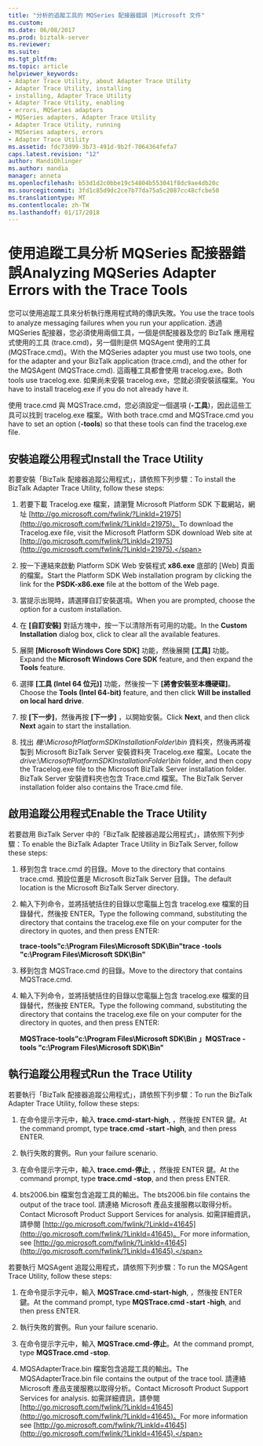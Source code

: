 ```yaml
---
title: "分析的追蹤工具的 MQSeries 配接器錯誤 |Microsoft 文件"
ms.custom: 
ms.date: 06/08/2017
ms.prod: biztalk-server
ms.reviewer: 
ms.suite: 
ms.tgt_pltfrm: 
ms.topic: article
helpviewer_keywords:
- Adapter Trace Utility, about Adapter Trace Utility
- Adapter Trace Utility, installing
- installing, Adapter Trace Utility
- Adapter Trace Utility, enabling
- errors, MQSeries adapters
- MQSeries adapters, Adapter Trace Utility
- Adapter Trace Utility, running
- MQSeries adapters, errors
- Adapter Trace Utility
ms.assetid: fdc73d99-3b73-491d-9b2f-7064364fefa7
caps.latest.revision: "12"
author: MandiOhlinger
ms.author: mandia
manager: anneta
ms.openlocfilehash: b53d1d2c0bbe19c54804b553041f8dc9ae4db20c
ms.sourcegitcommit: 3fd1c85d9dc2ce7b77da75a5c2087cc48cfcbe50
ms.translationtype: MT
ms.contentlocale: zh-TW
ms.lasthandoff: 01/17/2018
---
```

# <a name="analyzing-mqseries-adapter-errors-with-the-trace-tools"></a><span data-ttu-id="92f80-102">使用追蹤工具分析 MQSeries 配接器錯誤</span><span class="sxs-lookup"><span data-stu-id="92f80-102">Analyzing MQSeries Adapter Errors with the Trace Tools</span></span>
<span data-ttu-id="92f80-103">您可以使用追蹤工具來分析執行應用程式時的傳訊失敗。</span><span class="sxs-lookup"><span data-stu-id="92f80-103">You use the trace tools to analyze messaging failures when you run your application.</span></span> <span data-ttu-id="92f80-104">透過 MQSeries 配接器，您必須使用兩個工具，一個是供配接器及您的 BizTalk 應用程式使用的工具 (trace.cmd)，另一個則是供 MQSAgent 使用的工具 (MQSTrace.cmd)。</span><span class="sxs-lookup"><span data-stu-id="92f80-104">With the MQSeries adapter you must use two tools, one for the adapter and your BizTalk application (trace.cmd), and the other for the MQSAgent (MQSTrace.cmd).</span></span> <span data-ttu-id="92f80-105">這兩種工具都會使用 tracelog.exe。</span><span class="sxs-lookup"><span data-stu-id="92f80-105">Both tools use tracelog.exe.</span></span> <span data-ttu-id="92f80-106">如果尚未安裝 tracelog.exe，您就必須安裝該檔案。</span><span class="sxs-lookup"><span data-stu-id="92f80-106">You have to install tracelog.exe if you do not already have it.</span></span>  
  
 <span data-ttu-id="92f80-107">使用 trace.cmd 與 MQSTrace.cmd，您必須設定一個選項 (**-工具**)，因此這些工具可以找到 tracelog.exe 檔案。</span><span class="sxs-lookup"><span data-stu-id="92f80-107">With both trace.cmd and MQSTrace.cmd you have to set an option (**-tools**) so that these tools can find the tracelog.exe file.</span></span>  
  
## <a name="install-the-trace-utility"></a><span data-ttu-id="92f80-108">安裝追蹤公用程式</span><span class="sxs-lookup"><span data-stu-id="92f80-108">Install the Trace Utility</span></span>  
 <span data-ttu-id="92f80-109">若要安裝「BizTalk 配接器追蹤公用程式」，請依照下列步驟：</span><span class="sxs-lookup"><span data-stu-id="92f80-109">To install the BizTalk Adapter Trace Utility, follow these steps:</span></span>  
  
1.  <span data-ttu-id="92f80-110">若要下載 Tracelog.exe 檔案，請瀏覽 Microsoft Platform SDK 下載網站，網址 [http://go.microsoft.com/fwlink/?LinkId=21975](http://go.microsoft.com/fwlink/?LinkId=21975)。</span><span class="sxs-lookup"><span data-stu-id="92f80-110">To download the Tracelog.exe file, visit the Microsoft Platform SDK download Web site at [http://go.microsoft.com/fwlink/?LinkId=21975](http://go.microsoft.com/fwlink/?LinkId=21975).</span></span>  
  
2.  <span data-ttu-id="92f80-111">按一下連結來啟動 Platform SDK Web 安裝程式 **x86.exe** 底部的 [Web] 頁面的檔案。</span><span class="sxs-lookup"><span data-stu-id="92f80-111">Start the Platform SDK Web installation program by clicking the link for the **PSDK-x86.exe** file at the bottom of the Web page.</span></span>  
  
3.  <span data-ttu-id="92f80-112">當提示出現時，請選擇自訂安裝選項。</span><span class="sxs-lookup"><span data-stu-id="92f80-112">When you are prompted, choose the option for a custom installation.</span></span>  
  
4.  <span data-ttu-id="92f80-113">在 **[自訂安裝]** 對話方塊中，按一下以清除所有可用的功能。</span><span class="sxs-lookup"><span data-stu-id="92f80-113">In the **Custom Installation** dialog box, click to clear all the available features.</span></span>  
  
5.  <span data-ttu-id="92f80-114">展開 **[Microsoft Windows Core SDK]** 功能，然後展開 **[工具]** 功能。</span><span class="sxs-lookup"><span data-stu-id="92f80-114">Expand the **Microsoft Windows Core SDK** feature, and then expand the **Tools** feature.</span></span>  
  
6.  <span data-ttu-id="92f80-115">選擇 **[工具 (Intel 64 位元)]** 功能，然後按一下 **[將會安裝至本機硬碟]**。</span><span class="sxs-lookup"><span data-stu-id="92f80-115">Choose the **Tools (Intel 64-bit)** feature, and then click **Will be installed on local hard drive**.</span></span>  
  
7.  <span data-ttu-id="92f80-116">按 **[下一步]**，然後再按 **[下一步]** ，以開始安裝。</span><span class="sxs-lookup"><span data-stu-id="92f80-116">Click **Next**, and then click **Next** again to start the installation.</span></span>  
  
8.  <span data-ttu-id="92f80-117">找出 *機*:\\*MicrosoftPlatformSDKInstallationFolder\bin* 資料夾，然後再將複製到 Microsoft BizTalk Server 安裝資料夾 Tracelog.exe 檔案。</span><span class="sxs-lookup"><span data-stu-id="92f80-117">Locate the *drive*:\\*MicrosoftPlatformSDKInstallationFolder\bin* folder, and then copy the Tracelog.exe file to the Microsoft BizTalk Server installation folder.</span></span> <span data-ttu-id="92f80-118">BizTalk Server 安裝資料夾也包含 Trace.cmd 檔案。</span><span class="sxs-lookup"><span data-stu-id="92f80-118">The BizTalk Server installation folder also contains the Trace.cmd file.</span></span>  
  
## <a name="enable-the-trace-utility"></a><span data-ttu-id="92f80-119">啟用追蹤公用程式</span><span class="sxs-lookup"><span data-stu-id="92f80-119">Enable the Trace Utility</span></span>  
 <span data-ttu-id="92f80-120">若要啟用 BizTalk Server 中的「BizTalk 配接器追蹤公用程式」，請依照下列步驟：</span><span class="sxs-lookup"><span data-stu-id="92f80-120">To enable the BizTalk Adapter Trace Utility in BizTalk Server, follow these steps:</span></span>  
  
1.  <span data-ttu-id="92f80-121">移到包含 trace.cmd 的目錄。</span><span class="sxs-lookup"><span data-stu-id="92f80-121">Move to the directory that contains trace.cmd.</span></span> <span data-ttu-id="92f80-122">預設位置是 Microsoft BizTalk Server 目錄。</span><span class="sxs-lookup"><span data-stu-id="92f80-122">The default location is the Microsoft BizTalk Server directory.</span></span>  
  
2.  <span data-ttu-id="92f80-123">輸入下列命令，並將括號括住的目錄以您電腦上包含 tracelog.exe 檔案的目錄替代，然後按 ENTER。</span><span class="sxs-lookup"><span data-stu-id="92f80-123">Type the following command, substituting the directory that contains the tracelog.exe file on your computer for the directory in quotes, and then press ENTER:</span></span>  
  
     <span data-ttu-id="92f80-124">**trace-tools"c:\Program Files\Microsoft SDK\Bin"**</span><span class="sxs-lookup"><span data-stu-id="92f80-124">**trace -tools "c:\Program Files\Microsoft SDK\Bin"**</span></span>  
  
3.  <span data-ttu-id="92f80-125">移到包含 MQSTrace.cmd 的目錄。</span><span class="sxs-lookup"><span data-stu-id="92f80-125">Move to the directory that contains MQSTrace.cmd.</span></span>  
  
4.  <span data-ttu-id="92f80-126">輸入下列命令，並將括號括住的目錄以您電腦上包含 tracelog.exe 檔案的目錄替代，然後按 ENTER。</span><span class="sxs-lookup"><span data-stu-id="92f80-126">Type the following command, substituting the directory that contains the tracelog.exe file on your computer for the directory in quotes, and then press ENTER:</span></span>  
  
     <span data-ttu-id="92f80-127">**MQSTrace-tools"c:\Program Files\Microsoft SDK\Bin 」**</span><span class="sxs-lookup"><span data-stu-id="92f80-127">**MQSTrace -tools "c:\Program Files\Microsoft SDK\Bin"**</span></span>  
  
## <a name="run-the-trace-utility"></a><span data-ttu-id="92f80-128">執行追蹤公用程式</span><span class="sxs-lookup"><span data-stu-id="92f80-128">Run the Trace Utility</span></span>  
 <span data-ttu-id="92f80-129">若要執行「BizTalk 配接器追蹤公用程式」，請依照下列步驟：</span><span class="sxs-lookup"><span data-stu-id="92f80-129">To run the BizTalk Adapter Trace Utility, follow these steps:</span></span>  
  
1.  <span data-ttu-id="92f80-130">在命令提示字元中，輸入 **trace.cmd-start-high**, ，然後按 ENTER 鍵。</span><span class="sxs-lookup"><span data-stu-id="92f80-130">At the command prompt, type **trace.cmd -start -high**, and then press ENTER.</span></span>  
  
2.  <span data-ttu-id="92f80-131">執行失敗的實例。</span><span class="sxs-lookup"><span data-stu-id="92f80-131">Run your failure scenario.</span></span>  
  
3.  <span data-ttu-id="92f80-132">在命令提示字元中，輸入 **trace.cmd-停止**, ，然後按 ENTER 鍵。</span><span class="sxs-lookup"><span data-stu-id="92f80-132">At the command prompt, type **trace.cmd -stop**, and then press ENTER.</span></span>  
  
4.  <span data-ttu-id="92f80-133">bts2006.bin 檔案包含追蹤工具的輸出。</span><span class="sxs-lookup"><span data-stu-id="92f80-133">The bts2006.bin file contains the output of the trace tool.</span></span> <span data-ttu-id="92f80-134">請連絡 Microsoft 產品支援服務以取得分析。</span><span class="sxs-lookup"><span data-stu-id="92f80-134">Contact Microsoft Product Support Services for analysis.</span></span> <span data-ttu-id="92f80-135">如需詳細資訊，請參閱 [http://go.microsoft.com/fwlink/?LinkId=41645](http://go.microsoft.com/fwlink/?LinkId=41645)。</span><span class="sxs-lookup"><span data-stu-id="92f80-135">For more information, see [http://go.microsoft.com/fwlink/?LinkId=41645](http://go.microsoft.com/fwlink/?LinkId=41645).</span></span>  
  
 <span data-ttu-id="92f80-136">若要執行 MQSAgent 追蹤公用程式，請依照下列步驟：</span><span class="sxs-lookup"><span data-stu-id="92f80-136">To run the MQSAgent Trace Utility, follow these steps:</span></span>  
  
1.  <span data-ttu-id="92f80-137">在命令提示字元中，輸入 **MQSTrace.cmd-start-high**, ，然後按 ENTER 鍵。</span><span class="sxs-lookup"><span data-stu-id="92f80-137">At the command prompt, type **MQSTrace.cmd -start -high**, and then press ENTER.</span></span>  
  
2.  <span data-ttu-id="92f80-138">執行失敗的實例。</span><span class="sxs-lookup"><span data-stu-id="92f80-138">Run your failure scenario.</span></span>  
  
3.  <span data-ttu-id="92f80-139">在命令提示字元中，輸入 **MQSTrace.cmd-停止**。</span><span class="sxs-lookup"><span data-stu-id="92f80-139">At the command prompt, type **MQSTrace.cmd -stop**.</span></span>  
  
4.  <span data-ttu-id="92f80-140">MQSAdapterTrace.bin 檔案包含追蹤工具的輸出。</span><span class="sxs-lookup"><span data-stu-id="92f80-140">The MQSAdapterTrace.bin file contains the output of the trace tool.</span></span> <span data-ttu-id="92f80-141">請連絡 Microsoft 產品支援服務以取得分析。</span><span class="sxs-lookup"><span data-stu-id="92f80-141">Contact Microsoft Product Support Services for analysis.</span></span> <span data-ttu-id="92f80-142">如需詳細資訊，請參閱 [http://go.microsoft.com/fwlink/?LinkId=41645](http://go.microsoft.com/fwlink/?LinkId=41645)。</span><span class="sxs-lookup"><span data-stu-id="92f80-142">For more information see [http://go.microsoft.com/fwlink/?LinkId=41645](http://go.microsoft.com/fwlink/?LinkId=41645).</span></span>